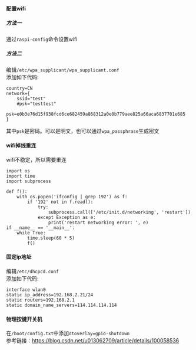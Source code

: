 #### 配置wifi
##### 方法一
通过`raspi-config`命令设置wifi
##### 方法二
编辑`/etc/wpa_supplicant/wpa_supplicant.conf`  
添加如下代码:
```
country=CN
network={
    ssid="test"
    #psk="testtest"
    psk=e0b3e76d15f938fcd6ce682459a868312a0e0b779aee825a66aca6837701e685
}
```
其中`psk`是密码。可以是明文，也可以通过`wpa_passphrase`生成密文

#### wifi掉线重连
wifi不稳定，所以需要重连
```
import os
import time
import subprocess

def f():
    with os.popen('ifconfig | grep 192') as f:
        if '192' not in f.read():
            try:
                subprocess.call(['/etc/init.d/networking', 'restart'])
            except Exception as e:
                print('restart networking error: ', e)
if __name__ == '__main__':
    while True:
        time.sleep(60 * 5)
        f()
```


#### 固定ip地址
编辑`/etc/dhcpcd.conf`  
添加如下代码:
```
interface wlan0
static ip_address=192.168.2.21/24
static routers=192.168.2.1
static domain_name_servers=114.114.114.114
```

#### 物理按键开关机
 在`/boot/config.txt`中添加`dtoverlay=gpio-shutdown`  
 参考链接：<https://blog.csdn.net/u013062709/article/details/100058536>
